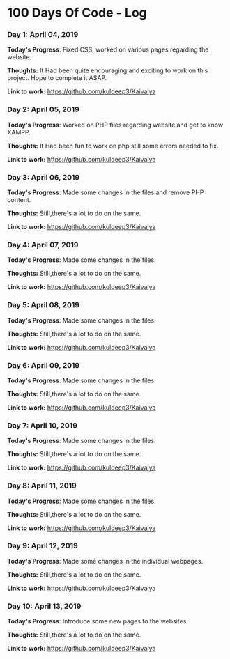 # 100 Days Of Code - Log

### Day 1: April 04, 2019

**Today's Progress**: Fixed CSS, worked on various pages regarding the website.

**Thoughts:** It Had been quite encouraging and exciting to work on this project. Hope to complete it ASAP.

**Link to work:** https://github.com/kuldeep3/Kaivalya

### Day 2: April 05, 2019

**Today's Progress**: Worked on PHP files regarding website and get to know XAMPP.

**Thoughts:** It Had been fun to work on php,still some errors needed to fix.

**Link to work:** https://github.com/kuldeep3/Kaivalya

### Day 3: April 06, 2019

**Today's Progress**: Made some changes in the files and remove PHP content.

**Thoughts:** Still,there's a lot to do on the same.

**Link to work:** https://github.com/kuldeep3/Kaivalya

### Day 4: April 07, 2019

**Today's Progress**: Made some changes in the files.

**Thoughts:** Still,there's a lot to do on the same.

**Link to work:** https://github.com/kuldeep3/Kaivalya

### Day 5: April 08, 2019

**Today's Progress**: Made some changes in the files.

**Thoughts:** Still,there's a lot to do on the same.

**Link to work:** https://github.com/kuldeep3/Kaivalya

### Day 6: April 09, 2019

**Today's Progress**: Made some changes in the files.

**Thoughts:** Still,there's a lot to do on the same.

**Link to work:** https://github.com/kuldeep3/Kaivalya

### Day 7: April 10, 2019

**Today's Progress**: Made some changes in the files.

**Thoughts:** Still,there's a lot to do on the same.

**Link to work:** https://github.com/kuldeep3/Kaivalya

### Day 8: April 11, 2019

**Today's Progress**: Made some changes in the files.

**Thoughts:** Still,there's a lot to do on the same.

**Link to work:** https://github.com/kuldeep3/Kaivalya

### Day 9: April 12, 2019

**Today's Progress**: Made some changes in the individual webpages.

**Thoughts:** Still,there's a lot to do on the same.

**Link to work:** https://github.com/kuldeep3/Kaivalya

### Day 10: April 13, 2019

**Today's Progress**: Introduce some new pages to the websites.

**Thoughts:** Still,there's a lot to do on the same.

**Link to work:** https://github.com/kuldeep3/Kaivalya



